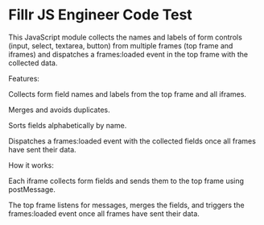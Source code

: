 # Fillr JS Engineer Code Test
This JavaScript module collects the names and labels of form controls (input, select, textarea, button) from multiple frames (top frame and iframes) and dispatches a frames:loaded event in the top frame with the collected data.


Features:

Collects form field names and labels from the top frame and all iframes.

Merges and avoids duplicates.

Sorts fields alphabetically by name.

Dispatches a frames:loaded event with the collected fields once all frames have sent their data.


How it works: 

Each iframe collects form fields and sends them to the top frame using postMessage.

The top frame listens for messages, merges the fields, and triggers the frames:loaded event once all frames have sent their data.
